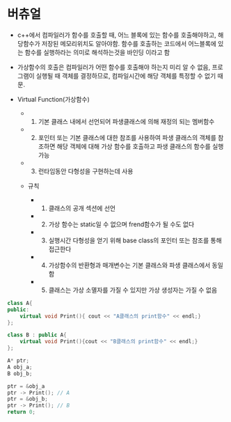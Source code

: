 # 버츄얼
- c++에서 컴파일러가 함수를 호출할 때, 어느 블록에 있는 함수를 호출해야하고, 해당함수가 저장된 메모리위치도 알아야함.
함수를 호출하는 코드에서 어느블록에 있는 함수를 실행하라는 의미로 해석하는것을 바인딩 이라고 함

- 가상함수의 호출은 컴파일러가 어떤 함수를 호출해야 하는지 미리 알 수 없음, 프로그램이 실행될 때 객체를 결정하므로, 컴파일시간에 해당 객체를 특정할 수 없기 때문.

- Virtual Function(가상함수)
    - 1. 기본 클래스 내에서 선언되어 파생클래스에 의해 재정의 되는 멤버함수
    - 2. 포인터 또는 기본 클래스에 대한 참조를 사용하여 파생 클래스의 객체를 참조하면 해당 객체에 대해 가상 함수를 호출하고 파생 클래스의 함수를 실행가능
    - 3. 런타임동안 다형성을 구현하는데 사용

    - 규칙
        - 1. 클래스의 공개 섹션에 선언
        - 2. 가상 함수는 static일 수 없으며 frend함수가 될 수도 없다
        - 3. 실행시간 다형성을 얻기 위해 base class의 포인터 또는 참조를 통해 접근한다
        - 4. 가상함수의 반환형과 매개변수는 기본 클래스와 파생 클래스에서 동일함
        - 5. 클래스는 가상 소멸자를 가질 수 있지만 가상 생성자는 가질 수 없음

```cpp
class A{
public:
    virtual void Print(){ cout << "A클래스의 print함수" << endl;}
};

class B : public A{
    virtual void Print(){cout << "B클래스의 print함수" << endl;}
};

A* ptr;
A obj_a;
B obj_b;

ptr = &obj_a
ptr -> Print(); // A
ptr = &obj_b;
ptr -> Print(); // B
return 0;
```